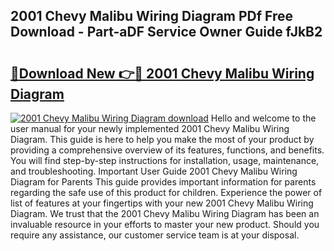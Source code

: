## 2001 Chevy Malibu Wiring Diagram PDf Free Download - Part-aDF Service Owner Guide fJkB2

# <h2><a href="http://dfnvwgd.blite.top/?on=2001+Chevy+Malibu+Wiring+Diagram">🔗Download New 👉🔴 2001 Chevy Malibu Wiring Diagram</a></h2>

[![2001 Chevy Malibu Wiring Diagram download](https://i.imgur.com/lujVjoI.png)](http://dfnvwgd.blite.top/?on=2001+Chevy+Malibu+Wiring+Diagram)
Hello and welcome to the user manual for your newly implemented 2001 Chevy Malibu Wiring Diagram. This guide is here to help you make the most of your product by providing a comprehensive overview of its features, functions, and benefits. You will find step-by-step instructions for installation, usage, maintenance, and troubleshooting. Important User Guide 2001 Chevy Malibu Wiring Diagram for Parents This guide provides important information for parents regarding the safe use of this product for children. Experience the power of list of features at your fingertips with your new 2001 Chevy Malibu Wiring Diagram. We trust that the 2001 Chevy Malibu Wiring Diagram has been an invaluable resource in your efforts to master your new product. Should you require any assistance, our customer service team is at your disposal.
